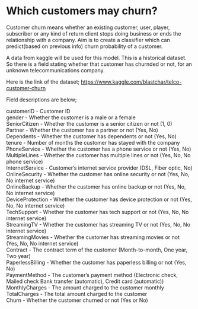 # Which customers may churn?

Customer churn means whether an existing customer, user, player, subscriber or any kind of return client stops doing business or ends the relationship with a company. 
Aim is to create a classifier which can predict(based on previous info) churn probability of a customer.

A data from kaggle will be used for this model.
This is a historical dataset. So there is a field stating whether that customer has churnded or not, for an unknown telecommunications company.

Here is the link of the dataset; https://www.kaggle.com/blastchar/telco-customer-churn

Field descriptions are below;

customerID - Customer ID <br/>
gender - Whether the customer is a male or a female <br/>
SeniorCitizen - Whether the customer is a senior citizen or not (1, 0) <br/>
Partner - Whether the customer has a partner or not (Yes, No) <br/>
Dependents - Whether the customer has dependents or not (Yes, No) <br/>
tenure - Number of months the customer has stayed with the company <br/>
PhoneService - Whether the customer has a phone service or not (Yes, No) <br/>
MultipleLines - Whether the customer has multiple lines or not (Yes, No, No phone service) <br/>
InternetService - Customer’s internet service provider (DSL, Fiber optic, No) <br/>
OnlineSecurity - Whether the customer has online security or not (Yes, No, No internet service) <br/>
OnlineBackup - Whether the customer has online backup or not (Yes, No, No internet service) <br/>
DeviceProtection - Whether the customer has device protection or not (Yes, No, No internet service) <br/>
TechSupport - Whether the customer has tech support or not (Yes, No, No internet service) <br/>
StreamingTV - Whether the customer has streaming TV or not (Yes, No, No internet service) <br/>
StreamingMovies - Whether the customer has streaming movies or not (Yes, No, No internet service) <br/>
Contract - The contract term of the customer (Month-to-month, One year, Two year) <br/>
PaperlessBilling - Whether the customer has paperless billing or not (Yes, No) <br/>
PaymentMethod - The customer’s payment method (Electronic check, Mailed check Bank transfer (automatic), Credit card (automatic)) <br/>
MonthlyCharges - The amount charged to the customer monthly <br/>
TotalCharges - The total amount charged to the customer <br/>
Churn - Whether the customer churned or not (Yes or No) <br/>